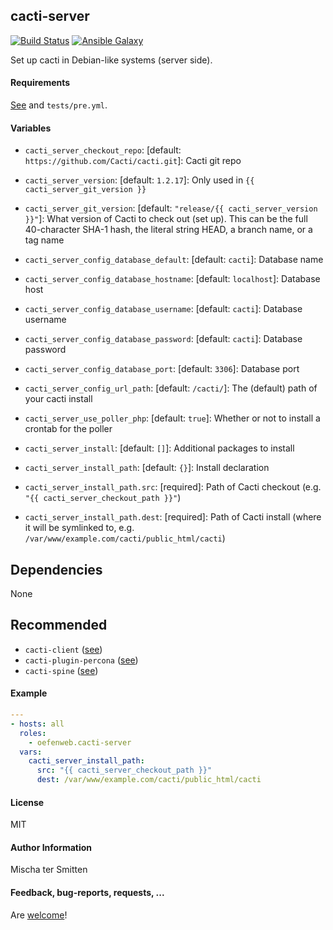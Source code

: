 ## cacti-server

[![Build Status](https://travis-ci.org/Oefenweb/ansible-cacti-server.svg?branch=master)](https://travis-ci.org/Oefenweb/ansible-cacti-server)
[![Ansible Galaxy](http://img.shields.io/badge/ansible--galaxy-cacti--server-blue.svg)](https://galaxy.ansible.com/Oefenweb/cacti_server/)

Set up cacti in Debian-like systems (server side).

#### Requirements

[See](https://github.com/Cacti/documentation/blob/develop/Installing-Under-Ubuntu-Debian.md) and `tests/pre.yml`.

#### Variables

* `cacti_server_checkout_repo`: [default: `https://github.com/Cacti/cacti.git`]: Cacti git repo
* `cacti_server_version`: [default: `1.2.17`]: Only used in `{{ cacti_server_git_version }}`
* `cacti_server_git_version`: [default: `"release/{{ cacti_server_version }}"`]: What version of Cacti to check out (set up). This can be the full 40-character SHA-1 hash, the literal string HEAD, a branch name, or a tag name

* `cacti_server_config_database_default`: [default: `cacti`]: Database name
* `cacti_server_config_database_hostname`: [default: `localhost`]: Database host
* `cacti_server_config_database_username`: [default: `cacti`]: Database username
* `cacti_server_config_database_password`: [default: `cacti`]: Database password
* `cacti_server_config_database_port`: [default: `3306`]: Database port

* `cacti_server_config_url_path`: [default: `/cacti/`]: The (default) path of your cacti install

* `cacti_server_use_poller_php`: [default: `true`]: Whether or not to install a crontab for the poller

* `cacti_server_install`: [default: `[]`]: Additional packages to install

* `cacti_server_install_path`: [default: `{}`]: Install declaration
* `cacti_server_install_path.src`: [required]: Path of Cacti checkout (e.g. `"{{ cacti_server_checkout_path }}"`)
* `cacti_server_install_path.dest`: [required]: Path of Cacti install (where it will be symlinked to, e.g. `/var/www/example.com/cacti/public_html/cacti`)

## Dependencies

None

## Recommended

* `cacti-client` ([see](https://github.com/Oefenweb/ansible-cacti-client))
* `cacti-plugin-percona` ([see](https://github.com/Oefenweb/ansible-cacti-plugin-percona))
* `cacti-spine` ([see](https://github.com/Oefenweb/ansible-cacti-spine))

#### Example

```yaml
---
- hosts: all
  roles:
    - oefenweb.cacti-server
  vars:
    cacti_server_install_path:
      src: "{{ cacti_server_checkout_path }}"
      dest: /var/www/example.com/cacti/public_html/cacti
```

#### License

MIT

#### Author Information

Mischa ter Smitten

#### Feedback, bug-reports, requests, ...

Are [welcome](https://github.com/Oefenweb/ansible-cacti-server/issues)!
